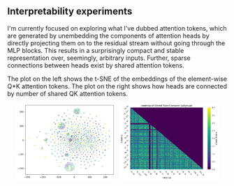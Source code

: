 Interpretability experiments
---

I'm currently focused on exploring what I've dubbed attention tokens, which are generated by unembedding the components of attention heads by directly projecting them on to the residual stream without going through the MLP blocks. This results in a surprisingly compact and stable representation over, seemingly, arbitrary inputs. Further, sparse connections between heads exist by shared attention tokens.

The plot on the left shows the t-SNE of the embeddings of the element-wise Q*K attention tokens. The plot on the right shows how heads are connected by number of shared QK attention tokens.

<div style="display: flex; justify-content: center;">
    <img src="./notebooks/imdb-tsne.png" alt="Image 1" style="width: 45%; margin-right: 10px;">
    <img src="./notebooks/shared-token_imdb.png" alt="Image 2" style="width: 45%;">
</div>